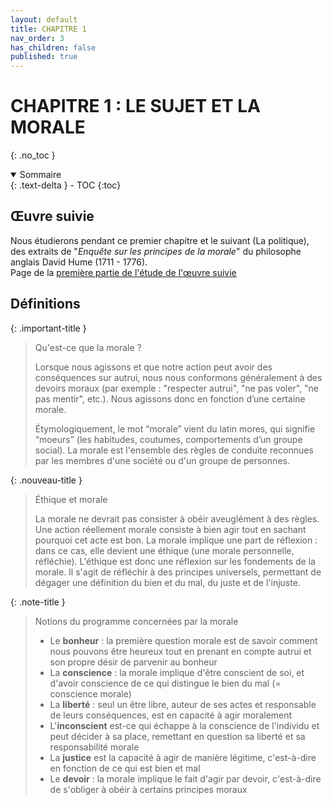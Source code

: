 ```yaml
---
layout: default
title: CHAPITRE 1
nav_order: 3
has_children: false
published: true
---
```


# CHAPITRE 1 : LE SUJET ET LA MORALE  
{: .no_toc }

<details open markdown="block">
  <summary>
    Sommaire
  </summary>
  {: .text-delta }
- TOC
{:toc}
</details>

## Œuvre suivie

Nous étudierons pendant ce premier chapitre et le suivant (La politique), des extraits de "*Enquête sur les principes de la morale*" du philosophe anglais David Hume (1711 - 1776).  
Page de la [première partie de l'étude de l'œuvre suivie](../../docs/Œuvre%20Suivie/LOE1-0-0.html)

## Définitions

{: .important-title }
> Qu'est-ce que la morale ?
>
>Lorsque nous agissons et que notre action peut avoir des conséquences sur autrui, nous nous conformons généralement à des devoirs moraux (par exemple : "respecter autrui", "ne pas voler", "ne pas mentir", etc.). Nous agissons donc en fonction d’une certaine morale.
>
>Étymologiquement, le mot “morale” vient du latin mores, qui signifie “moeurs” (les habitudes, coutumes, comportements d’un groupe social). La morale est l'ensemble des règles de conduite reconnues par les membres d'une société ou d'un groupe de personnes.

{: .nouveau-title }
> Éthique et morale
>
>La morale ne devrait pas consister à obéir aveuglément à des règles. Une action réellement morale consiste à bien agir tout en sachant pourquoi cet acte est bon. La morale implique une part de réflexion : dans ce cas, elle devient une éthique (une morale personnelle, réfléchie). L'éthique est donc une réflexion sur les fondements de la morale. Il s'agit de réfléchir à des principes universels, permettant de dégager une définition du bien et du mal, du juste et de l'injuste.

{: .note-title }
> Notions du programme concernées par la morale
>
>- Le **bonheur** : la première question morale est de savoir comment nous pouvons être heureux tout en prenant en compte autrui et son propre désir de parvenir au bonheur
>- La **conscience** : la morale implique d'être conscient de soi, et d'avoir conscience de ce qui distingue le bien du mal (= conscience morale)
>- La **liberté** : seul un être libre, auteur  de ses actes et responsable de leurs conséquences, est en capacité à agir moralement
>- L'**inconscient** est-ce qui échappe à la conscience de l'individu et peut décider à sa place, remettant en question sa liberté et sa responsabilité morale
>- La **justice** est la capacité à agir de manière légitime, c'est-à-dire en fonction de ce qui est bien et mal
>- Le **devoir** : la morale implique le fait d'agir par devoir, c'est-à-dire de s'obliger à obéir à certains principes moraux


